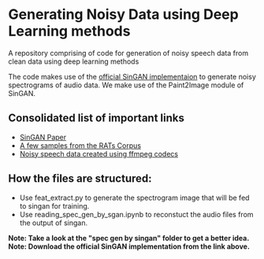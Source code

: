 # Generating Noisy Data using Deep Learning methods

A repository comprising of code for generation of noisy speech data from clean data using deep learning methods

The code makes use of the [official SinGAN implementaion](https://github.com/tamarott/SinGAN) to generate noisy spectrograms of audio data.
We make use of the Paint2Image module of SinGAN.

## Consolidated list of important links
- [SinGAN Paper](https://arxiv.org/pdf/1905.01164.pdf)
- [A few samples from the RATs Corpus](https://www.dropbox.com/sh/hluup9wo3n3lp5v/AAA4QzQQDgAZdxuvqfEZMXz1a?dl=0)
- [Noisy speech data created using ffmpeg codecs](https://www.dropbox.com/sh/3w2625z9phn0kqh/AACKufWdr_09EVbDKiVzupIua?dl=0)


## How the files are structured:

- Use feat_extract.py to generate the spectrogram image that will be fed to singan for training.
- Use reading_spec_gen_by_sgan.ipynb to reconstuct the audio files from the output of singan.

**Note: Take a look at the "spec gen by singan" folder to get a better idea.**  
**Note: Download the official SinGAN implementation from the link above.**

